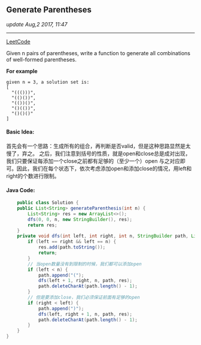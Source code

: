 ## Generate Parentheses
_update Aug,2 2017, 11:47_

---
[LeetCode](https://leetcode.com/problems/generate-parentheses/description/)

Given n pairs of parentheses, write a function to generate all combinations of well-formed parentheses.

**For example** 
    
    given n = 3, a solution set is:
    [
      "((()))",
      "(()())",
      "(())()",
      "()(())",
      "()()()"
    ]
    
#### Basic Idea:
首先会有一个思路：生成所有的组合，再判断是否valid，但是这种思路显然是太慢了，弃之。
之后，我们注意到括号的性质，就是open和close总是成对出现，我们只要保证每添加一个close之前都有足够的（至少一个）open 与之对应即可。因此，我们在每个状态下，依次考虑添加open和添加close的情况，用left和right的个数进行限制。

#### Java Code:
```java
    public class Solution {
    public List<String> generateParenthesis(int n) {
        List<String> res = new ArrayList<>();
        dfs(0, 0, n, new StringBuilder(), res);
        return res;
    }
    private void dfs(int left, int right, int n, StringBuilder path, List<String> res) {
        if (left == right && left == n) {
            res.add(path.toString());
            return;
        }
        // 当open数量没有到限制的时候，我们都可以添加open
        if (left < n) {
            path.append("(");
            dfs(left + 1, right, n, path, res);
            path.deleteCharAt(path.length() - 1);
        }
        // 但是要添加close，我们必须保证前面有足够的open
        if (right < left) {
            path.append(")");
            dfs(left, right + 1, n, path, res);
            path.deleteCharAt(path.length() - 1);
        }
    }
}
```